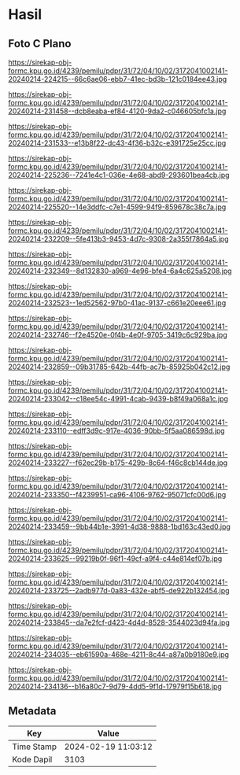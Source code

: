 # Hasil

## Foto C Plano

https://sirekap-obj-formc.kpu.go.id/4239/pemilu/pdpr/31/72/04/10/02/3172041002141-20240214-224215--66c6ae06-ebb7-41ec-bd3b-121c0184ee43.jpg

https://sirekap-obj-formc.kpu.go.id/4239/pemilu/pdpr/31/72/04/10/02/3172041002141-20240214-231458--dcb8eaba-ef84-4120-9da2-c046605bfc1a.jpg

https://sirekap-obj-formc.kpu.go.id/4239/pemilu/pdpr/31/72/04/10/02/3172041002141-20240214-231533--e13b8f22-dc43-4f36-b32c-e391725e25cc.jpg

https://sirekap-obj-formc.kpu.go.id/4239/pemilu/pdpr/31/72/04/10/02/3172041002141-20240214-225236--7241e4c1-036e-4e68-abd9-293601bea4cb.jpg

https://sirekap-obj-formc.kpu.go.id/4239/pemilu/pdpr/31/72/04/10/02/3172041002141-20240214-225520--14e3ddfc-c7e1-4599-94f9-859678c38c7a.jpg

https://sirekap-obj-formc.kpu.go.id/4239/pemilu/pdpr/31/72/04/10/02/3172041002141-20240214-232209--5fe413b3-9453-4d7c-9308-2a355f7864a5.jpg

https://sirekap-obj-formc.kpu.go.id/4239/pemilu/pdpr/31/72/04/10/02/3172041002141-20240214-232349--8d132830-a969-4e96-bfe4-6a4c625a5208.jpg

https://sirekap-obj-formc.kpu.go.id/4239/pemilu/pdpr/31/72/04/10/02/3172041002141-20240214-232523--1ed52562-97b0-41ac-9137-c661e20eee61.jpg

https://sirekap-obj-formc.kpu.go.id/4239/pemilu/pdpr/31/72/04/10/02/3172041002141-20240214-232746--f2e4520e-0f4b-4e0f-9705-3419c6c929ba.jpg

https://sirekap-obj-formc.kpu.go.id/4239/pemilu/pdpr/31/72/04/10/02/3172041002141-20240214-232859--09b31785-642b-44fb-ac7b-85925b042c12.jpg

https://sirekap-obj-formc.kpu.go.id/4239/pemilu/pdpr/31/72/04/10/02/3172041002141-20240214-233042--c18ee54c-4991-4cab-9439-b8f49a068a1c.jpg

https://sirekap-obj-formc.kpu.go.id/4239/pemilu/pdpr/31/72/04/10/02/3172041002141-20240214-233110--edff3d9c-917e-4036-90bb-5f5aa086598d.jpg

https://sirekap-obj-formc.kpu.go.id/4239/pemilu/pdpr/31/72/04/10/02/3172041002141-20240214-233227--f62ec29b-b175-429b-8c64-f46c8cb144de.jpg

https://sirekap-obj-formc.kpu.go.id/4239/pemilu/pdpr/31/72/04/10/02/3172041002141-20240214-233350--f4239951-ca96-4106-9762-95071cfc00d6.jpg

https://sirekap-obj-formc.kpu.go.id/4239/pemilu/pdpr/31/72/04/10/02/3172041002141-20240214-233459--9bb44b1e-3991-4d38-9888-1bd163c43ed0.jpg

https://sirekap-obj-formc.kpu.go.id/4239/pemilu/pdpr/31/72/04/10/02/3172041002141-20240214-233625--99219b0f-96f1-49cf-a9f4-c44e814ef07b.jpg

https://sirekap-obj-formc.kpu.go.id/4239/pemilu/pdpr/31/72/04/10/02/3172041002141-20240214-233725--2adb977d-0a83-432e-abf5-de922b132454.jpg

https://sirekap-obj-formc.kpu.go.id/4239/pemilu/pdpr/31/72/04/10/02/3172041002141-20240214-233845--da7e2fcf-d423-4d4d-8528-3544023d94fa.jpg

https://sirekap-obj-formc.kpu.go.id/4239/pemilu/pdpr/31/72/04/10/02/3172041002141-20240214-234035--eb61590a-468e-4211-8c44-a87a0b9180e9.jpg

https://sirekap-obj-formc.kpu.go.id/4239/pemilu/pdpr/31/72/04/10/02/3172041002141-20240214-234136--b16a80c7-9d79-4dd5-9f1d-17979f15b618.jpg


## Metadata

| Key        | Value               |
| ---------- | ------------------- |
| Time Stamp | 2024-02-19 11:03:12 |
| Kode Dapil | 3103                |



